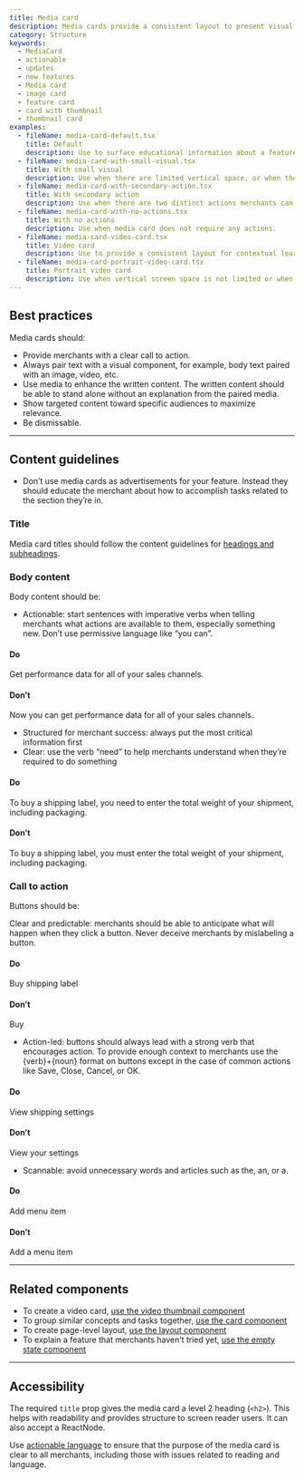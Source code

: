 ```yaml
---
title: Media card
description: Media cards provide a consistent layout to present visual information to merchants. Visual media is used to provide additional context to the written information it's paired with.
category: Structure
keywords:
  - MediaCard
  - actionable
  - updates
  - new features
  - Media card
  - image card
  - feature card
  - card with thumbnail
  - thumbnail card
examples:
  - fileName: media-card-default.tsx
    title: Default
    description: Use to surface educational information about a feature or opportunity.
  - fileName: media-card-with-small-visual.tsx
    title: With small visual
    description: Use when there are limited vertical space, or when the card should be less prominent.
  - fileName: media-card-with-secondary-action.tsx
    title: With secondary action
    description: Use when there are two distinct actions merchants can take on the information in the card.
  - fileName: media-card-with-no-actions.tsx
    title: With no actions
    description: Use when media card does not require any actions.
  - fileName: media-card-video-card.tsx
    title: Video card
    description: Use to provide a consistent layout for contextual learning content. Use to wrap thumbnails of educational videos about Shopify features in context.
  - fileName: media-card-portrait-video-card.tsx
    title: Portrait video card
    description: Use when vertical screen space is not limited or when the video card is the page’s primary content. For example, in an empty state.
---
```


## Best practices

Media cards should:

- Provide merchants with a clear call to action.
- Always pair text with a visual component, for example, body text paired with an image, video, etc.
- Use media to enhance the written content. The written content should be able to stand alone without an explanation from the paired media.
- Show targeted content toward specific audiences to maximize relevance.
- Be dismissable.

---

## Content guidelines

- Don’t use media cards as advertisements for your feature. Instead they should educate the merchant about how to accomplish tasks related to the section they’re in.

### Title

Media card titles should follow the content guidelines for [headings and subheadings](https://polaris.shopify.com/content/actionable-language#headings-and-subheadings).

### Body content

Body content should be:

- Actionable: start sentences with imperative verbs when telling merchants what actions are available to them, especially something new. Don’t use permissive language like “you can”.

<!-- dodont -->

#### Do

Get performance data for all of your sales channels.

#### Don’t

Now you can get performance data for all of your sales channels.

<!-- end -->

- Structured for merchant success: always put the most critical information first
- Clear: use the verb “need” to help merchants understand when they’re required to do something

<!-- dodont -->

#### Do

To buy a shipping label, you need to enter the total weight of your shipment, including packaging.

#### Don’t

To buy a shipping label, you must enter the total weight of your shipment, including packaging.

<!-- end -->

### Call to action

Buttons should be:

Clear and predictable: merchants should be able to anticipate what will happen when they click a button. Never deceive merchants by mislabeling a button.

<!-- dodont -->

#### Do

Buy shipping label

#### Don’t

Buy

<!-- end -->

- Action-led: buttons should always lead with a strong verb that encourages action. To provide enough context to merchants use the {verb}+{noun} format on buttons except in the case of common actions like Save, Close, Cancel, or OK.

<!-- dodont -->

#### Do

View shipping settings

#### Don’t

View your settings

<!-- end -->

- Scannable: avoid unnecessary words and articles such as the, an, or a.

<!-- dodont -->

#### Do

Add menu item

#### Don’t

Add a menu item

<!-- end -->

---

## Related components

- To create a video card, [use the video thumbnail component](https://polaris.shopify.com/components/video-thumbnail)
- To group similar concepts and tasks together, [use the card component](https://polaris.shopify.com/components/card)
- To create page-level layout, [use the layout component](https://polaris.shopify.com/components/layout)
- To explain a feature that merchants haven’t tried yet, [use the empty state component](https://polaris.shopify.com/components/empty-state)

---

## Accessibility

The required `title` prop gives the media card a level 2 heading (`<h2>`). This helps with readability and provides structure to screen reader users. It can also accept a ReactNode.

Use [actionable language](https://polaris.shopify.com/content/actionable-language#navigation) to ensure that the purpose of the media card is clear to all merchants, including those with issues related to reading and language.
